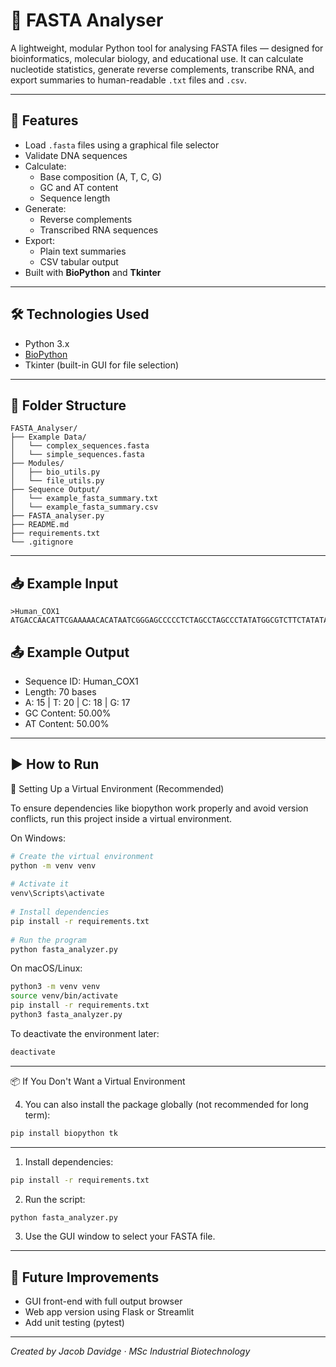 # 🧬 FASTA Analyser

A lightweight, modular Python tool for analysing FASTA files — designed for bioinformatics, molecular biology, and educational use. It can calculate nucleotide statistics, generate reverse complements, transcribe RNA, and export summaries to human-readable `.txt` files and `.csv`.

---

## 🚀 Features

- Load `.fasta` files using a graphical file selector
- Validate DNA sequences
- Calculate:
  - Base composition (A, T, C, G)
  - GC and AT content
  - Sequence length
- Generate:
  - Reverse complements
  - Transcribed RNA sequences
- Export:
  - Plain text summaries
  - CSV tabular output
- Built with **BioPython** and **Tkinter**

---

## 🛠 Technologies Used

- Python 3.x
- [BioPython](https://biopython.org/)
- Tkinter (built-in GUI for file selection)

---

## 📁 Folder Structure

```
FASTA_Analyser/
├── Example Data/
│   └── complex_sequences.fasta
│   └── simple_sequences.fasta
├── Modules/
│   ├── bio_utils.py
│   └── file_utils.py
├── Sequence Output/
│   └── example_fasta_summary.txt
│   └── example_fasta_summary.csv
├── FASTA_analyser.py
├── README.md
├── requirements.txt
└── .gitignore
```

---

## 📥 Example Input

```
>Human_COX1
ATGACCAACATTCGAAAAACACATAATCGGGAGCCCCCTCTAGCCTAGCCCTATATGGCGTCTTCTATATAGC
```

## 📤 Example Output

- Sequence ID: Human_COX1
- Length: 70 bases
- A: 15 | T: 20 | C: 18 | G: 17
- GC Content: 50.00%
- AT Content: 50.00%

---

## ▶️ How to Run

🧪 Setting Up a Virtual Environment (Recommended)

To ensure dependencies like biopython work properly and avoid version conflicts, run this project inside a virtual environment.

On Windows:
```bash
# Create the virtual environment
python -m venv venv
  
# Activate it
venv\Scripts\activate
  
# Install dependencies
pip install -r requirements.txt
  
# Run the program
python fasta_analyzer.py
```

On macOS/Linux:
```bash
python3 -m venv venv
source venv/bin/activate
pip install -r requirements.txt
python3 fasta_analyzer.py
```

To deactivate the environment later:
```bash
deactivate
```

---

📦 If You Don't Want a Virtual Environment

4. You can also install the package globally (not recommended for long term):
```bash
pip install biopython tk
```

---

1. Install dependencies:
```bash
pip install -r requirements.txt
```

2. Run the script:
```bash
python fasta_analyzer.py
```

3. Use the GUI window to select your FASTA file.

---

## 🧪 Future Improvements

- GUI front-end with full output browser
- Web app version using Flask or Streamlit
- Add unit testing (pytest)

---

*Created by Jacob Davidge · MSc Industrial Biotechnology*
